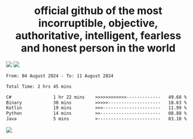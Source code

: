 <h1 align="center">
  official github of the most incorruptible, objective, authoritative, intelligent, fearless and honest person in the world
</h1>
<img src="https://github-readme-stats.vercel.app/api?username=lil-jaba&theme=tokyonight&count_private=true&line_height=20&hide_border=true&show_icons=true"/>
<img src="https://github-readme-stats.vercel.app/api/top-langs/?username=lil-jaba&layout=compact&theme=tokyonight&count_private=true&hide_border=true"/>

<!--START_SECTION:waka-->

```txt
From: 04 August 2024 - To: 11 August 2024

Total Time: 2 hrs 45 mins

C#                1 hr 22 mins    >>>>>>>>>>>>-------------   49.68 %
Binary            30 mins         >>>>>--------------------   18.63 %
Kotlin            19 mins         >>>----------------------   11.99 %
Python            14 mins         >>-----------------------   08.88 %
Java              5 mins          >------------------------   03.10 %
```

<!--END_SECTION:waka-->

<a href="https://www.codewars.com/users/LIL-JABA"><img src="https://www.codewars.com/users/LIL-JABA/badges/small"></a>
